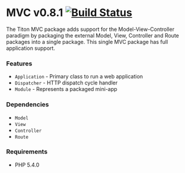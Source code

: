 # MVC v0.8.1 [![Build Status](https://travis-ci.org/titon/mvc.png)](https://travis-ci.org/titon/mvc) #

The Titon MVC package adds support for the Model-View-Controller paradigm by packaging the external Model, View, Controller and Route packages into a single package. This single MVC package has full application support.

### Features ###

* `Application` - Primary class to run a web application
* `Dispatcher` - HTTP dispatch cycle handler
* `Module` - Represents a packaged mini-app

### Dependencies ###

* `Model`
* `View`
* `Controller`
* `Route`

### Requirements ###

* PHP 5.4.0